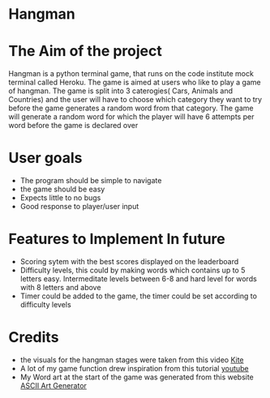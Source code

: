 # Hangman

# The Aim of the project

 Hangman is a python terminal game, that runs on the code institute mock terminal called Heroku. The game is aimed at users who like to play a game of hangman. The game is split into 3 caterogies( Cars, Animals and Countries) and the user will have to choose which category they want to try before the game generates a random word from that category. The game will generate a random word for which the player will have 6 attempts per word before the game is declared over

# User goals

- The program should be simple to navigate
- the game should be easy 
- Expects little to no bugs
- Good response to player/user input

# Features to Implement In future

- Scoring sytem with the best scores displayed on the leaderboard
- Difficulty levels, this could by making words which contains up to 5 letters easy. Intermeditate levels between 6-8 and hard level for words with 8 letters and above 
- Timer could be added to the game, the timer could be set according to difficulty levels

# Credits

- the visuals for the hangman stages were taken from this video [Kite](https://www.youtube.com/watch?v=m4nEnsavl6w)
- A lot of my game function drew inspiration from this tutorial [youtube](https://www.youtube.com/watch?v=cJJTnI22IF8)
- My Word art at the start of the game was generated from this website [ASCII Art Generator](https://patorjk.com/software/taag/#p=display&h=1&f=Doom&t=Hangman)